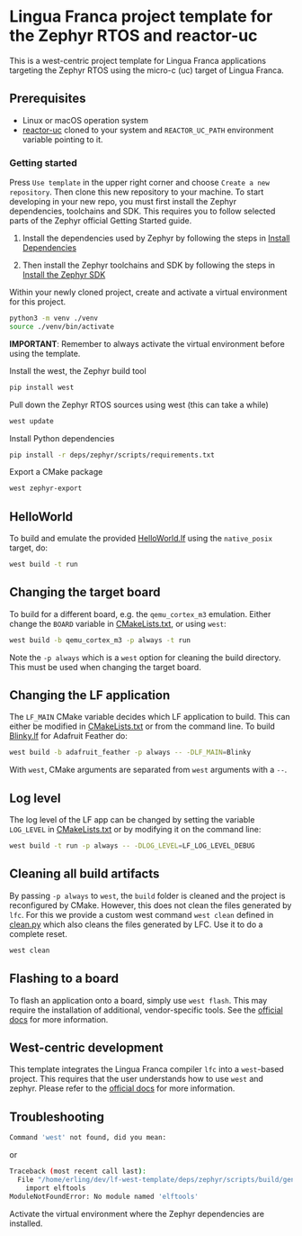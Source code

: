# Lingua Franca project template for the Zephyr RTOS and reactor-uc
This is a west-centric project template for Lingua Franca applications targeting the Zephyr RTOS using the micro-c (uc)
target of Lingua Franca.

## Prerequisites
- Linux or macOS operation system
- [reactor-uc](https://github.com/lf-lang/reactor-uc) cloned to your system and `REACTOR_UC_PATH` environment variable pointing to it.

### Getting started
Press `Use template` in the upper right corner and choose `Create a new repository`. Then clone this new repository to your machine.
To start developing in your new repo, you must first install the Zephyr dependencies, toolchains and SDK.
This requires you to follow selected parts of the Zephyr official Getting Started guide.

1. Install the dependencies used by Zephyr by following the steps in [Install Dependencies](https://docs.zephyrproject.org/3.7.0/develop/getting_started/index.html#install-dependencies)

2. Then install the Zephyr toolchains and SDK by following the steps in [Install the Zephyr SDK](https://docs.zephyrproject.org/3.7.0/develop/getting_started/index.html#install-the-zephyr-sdk)

Within your newly cloned project, create and activate a virtual environment for this project. 

```sh
python3 -m venv ./venv
source ./venv/bin/activate
```
**IMPORTANT**: Remember to always activate the virtual environment before using the template.

Install the west, the Zephyr build tool

```sh
pip install west
```

Pull down the Zephyr RTOS sources using west (this can take a while)

```sh
west update
```

Install Python dependencies
```sh
pip install -r deps/zephyr/scripts/requirements.txt
```

Export a CMake package
```sh
west zephyr-export
```


## HelloWorld
To build and emulate the provided [HelloWorld.lf](./src/HelloWorld.lf) using the `native_posix` target, do:
```sh
west build -t run
```

## Changing the target board

To build for a different board, e.g. the `qemu_cortex_m3` emulation. Either change the `BOARD` variable in [CMakeLists.txt](./CMakeLists.txt), or using `west`:

```sh
west build -b qemu_cortex_m3 -p always -t run
```

Note the `-p always` which is a `west` option for cleaning the build directory. This must be used when changing the target board.


## Changing the LF application
The `LF_MAIN` CMake variable decides which LF application to build. This can either be modified in [CMakeLists.txt](/CMakeLists.txt) or from the command line. To build [Blinky.lf](/src/Blinky.lf) for Adafruit Feather do:
```sh
west build -b adafruit_feather -p always -- -DLF_MAIN=Blinky
```

With `west`, CMake arguments are separated from `west` arguments with a `--`.


## Log level

The log level of the LF app can be changed by setting the variable `LOG_LEVEL` in [CMakeLists.txt](./CMakeLists.txt) or by modifying it on the command line:
```sh
west build -t run -p always -- -DLOG_LEVEL=LF_LOG_LEVEL_DEBUG
```

## Cleaning all build artifacts 

By passing `-p always` to `west`, the `build` folder is cleaned and the project is reconfigured by CMake. However, this does not clean the files generated by `lfc`. For this we provide a custom west command `west clean` defined in [clean.py](./scripts/clean.py) which also cleans the files generated by LFC. Use it to do a complete reset.

```sh
west clean
```

## Flashing to a board

To flash an application onto a board, simply use `west flash`. This may require the installation of additional, vendor-specific tools. See the [official docs](https://docs.zephyrproject.org/3.7.0/develop/west/build-flash-debug.html#west-flashing) for more information.


## West-centric development
This template integrates the Lingua Franca compiler `lfc` into a `west`-based project. This requires that the user understands how to use `west` and zephyr. Please refer to the [official docs](https://docs.zephyrproject.org/3.7.0/index.html) for more information.



## Troubleshooting

```sh
Command 'west' not found, did you mean:
```

or

```sh
Traceback (most recent call last):
  File "/home/erling/dev/lf-west-template/deps/zephyr/scripts/build/gen_kobject_list.py", line 62, in <module>
    import elftools
ModuleNotFoundError: No module named 'elftools'
```

Activate the virtual environment where the Zephyr dependencies are installed.


